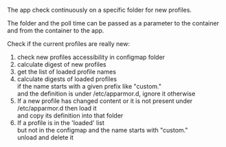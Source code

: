The app check continuously on a specific folder for new profiles.

The folder and the poll time can be passed as a parameter to the container and from the container to the app.

Check if the current profiles are really new:
1. check new profiles accessibility in configmap folder
2. calculate digest of new profiles
3. get the list of loaded profile names
4. calculate digests of loaded profiles  
    if the name starts with a given prefix like "custom."  
    and the definition is under /etc/apparmor.d,
    ignore it otherwise
5. If a new profile has changed content or it is not present under /etc/apparmor.d then load it  
     and copy its definition into that folder
6. If a profile is in the 'loaded' list   
   but not in the configmap 
   and the name starts with "custom."  
   unload and delete it
